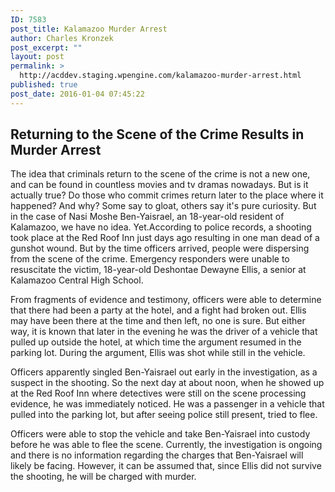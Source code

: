```yaml
---
ID: 7583
post_title: Kalamazoo Murder Arrest
author: Charles Kronzek
post_excerpt: ""
layout: post
permalink: >
  http://acddev.staging.wpengine.com/kalamazoo-murder-arrest.html
published: true
post_date: 2016-01-04 07:45:22
---
```

<h2><b>Returning to the Scene of the Crime Results in Murder Arrest</b></h2>
The idea that criminals return to the scene of the crime is not a new one, and can be found in countless movies and tv dramas nowadays. But is it actually true? Do those who commit crimes return later to the place where it happened? And why? Some say to gloat, others say it's pure curiosity. But in the case of Nasi Moshe Ben-Yaisrael, an 18-year-old resident of Kalamazoo, we have no idea. Yet.<!--more-->According to police records, a shooting took place at the Red Roof Inn just days ago resulting in one man dead of a gunshot wound. But by the time officers arrived, people were dispersing from the scene of the crime. Emergency responders were unable to resuscitate the victim, 18-year-old Deshontae Dewayne Ellis, a senior at Kalamazoo Central High School.

<span style="font-weight: 400;">From fragments of evidence and testimony, officers were able to determine that there had been a party at the hotel, and a fight had broken out. Ellis may have been there at the time and then left, no one is sure. But either way, it is known that later in the evening he was the driver of a vehicle that pulled up outside the hotel, at which time the argument resumed in the parking lot. During the argument, Ellis was shot while still in the vehicle. </span>

<span style="font-weight: 400;">Officers apparently singled Ben-Yaisrael out early in the investigation, as a suspect in the shooting. So the next day at about noon, when he showed up at the Red Roof Inn where detectives were still on the scene processing evidence, he was immediately noticed. He was a passenger in a vehicle that pulled into the parking lot, but after seeing police still present, tried to flee.</span>

<span style="font-weight: 400;">Officers were able to stop the vehicle and take Ben-Yaisrael into custody before he was able to flee the scene. Currently, the investigation is ongoing and there is no information regarding the charges that Ben-Yaisrael will likely be facing. However, it can be assumed that, since Ellis did not survive the shooting, he will be charged with murder.</span>
